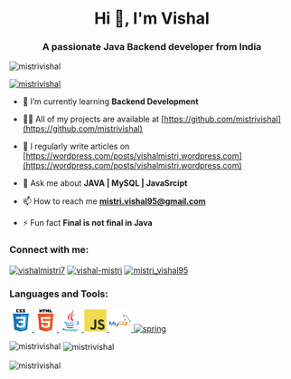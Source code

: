 <h1 align="center">Hi 👋, I'm Vishal</h1>
<h3 align="center">A passionate Java Backend developer from India</h3>

<p align="left"> <img src="https://komarev.com/ghpvc/?username=mistrivishal&label=Profile%20views&color=0e75b6&style=flat" alt="mistrivishal" /> </p>

<p align="left"> <a href="https://github.com/ryo-ma/github-profile-trophy"><img src="https://github-profile-trophy.vercel.app/?username=mistrivishal" alt="mistrivishal" /></a> </p>

- 🌱 I’m currently learning **Backend Development**

- 👨‍💻 All of my projects are available at [https://github.com/mistrivishal](https://github.com/mistrivishal)

- 📝 I regularly write articles on [https://wordpress.com/posts/vishalmistri.wordpress.com](https://wordpress.com/posts/vishalmistri.wordpress.com)

- 💬 Ask me about **JAVA | MySQL | JavaSrcipt**

- 📫 How to reach me **mistri.vishal95@gmail.com**

- ⚡ Fun fact **Final is not final in Java**

<h3 align="left">Connect with me:</h3>
<p align="left">
<a href="https://twitter.com/vishalmistri7" target="blank"><img align="center" src="https://raw.githubusercontent.com/rahuldkjain/github-profile-readme-generator/master/src/images/icons/Social/twitter.svg" alt="vishalmistri7" height="30" width="40" /></a>
<a href="https://linkedin.com/in/vishal-mistri" target="blank"><img align="center" src="https://raw.githubusercontent.com/rahuldkjain/github-profile-readme-generator/master/src/images/icons/Social/linked-in-alt.svg" alt="vishal-mistri" height="30" width="40" /></a>
<a href="https://www.hackerrank.com/mistri_vishal95" target="blank"><img align="center" src="https://raw.githubusercontent.com/rahuldkjain/github-profile-readme-generator/master/src/images/icons/Social/hackerrank.svg" alt="mistri_vishal95" height="30" width="40" /></a>
</p>

<h3 align="left">Languages and Tools:</h3>
<p align="left"> <a href="https://www.w3schools.com/css/" target="_blank" rel="noreferrer"> <img src="https://raw.githubusercontent.com/devicons/devicon/master/icons/css3/css3-original-wordmark.svg" alt="css3" width="40" height="40"/> </a> <a href="https://www.w3.org/html/" target="_blank" rel="noreferrer"> <img src="https://raw.githubusercontent.com/devicons/devicon/master/icons/html5/html5-original-wordmark.svg" alt="html5" width="40" height="40"/> </a> <a href="https://www.java.com" target="_blank" rel="noreferrer"> <img src="https://raw.githubusercontent.com/devicons/devicon/master/icons/java/java-original.svg" alt="java" width="40" height="40"/> </a> <a href="https://developer.mozilla.org/en-US/docs/Web/JavaScript" target="_blank" rel="noreferrer"> <img src="https://raw.githubusercontent.com/devicons/devicon/master/icons/javascript/javascript-original.svg" alt="javascript" width="40" height="40"/> </a> <a href="https://www.mysql.com/" target="_blank" rel="noreferrer"> <img src="https://raw.githubusercontent.com/devicons/devicon/master/icons/mysql/mysql-original-wordmark.svg" alt="mysql" width="40" height="40"/> </a> <a href="https://spring.io/" target="_blank" rel="noreferrer"> <img src="https://www.vectorlogo.zone/logos/springio/springio-icon.svg" alt="spring" width="40" height="40"/> </a> </p>

<p><img align="left" src="https://github-readme-stats.vercel.app/api/top-langs?username=mistrivishal&show_icons=true&locale=en&layout=compact" alt="mistrivishal" /></p>

<p>&nbsp;<img align="center" src="https://github-readme-stats.vercel.app/api?username=mistrivishal&show_icons=true&locale=en" alt="mistrivishal" /></p>

<p><img align="center" src="https://github-readme-streak-stats.herokuapp.com/?user=mistrivishal&" alt="mistrivishal" /></p>
